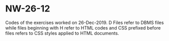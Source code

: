 # NW-26-12
Codes  of the exercises worked on 26-Dec-2019.
D Files refer to DBMS files while files beginning with H refer to HTML codes and CSS prefixed before files refers to CSS styles applied to HTML documents.
